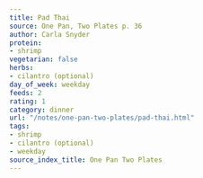 ```yaml
---
title: Pad Thai
source: One Pan, Two Plates p. 36
author: Carla Snyder
protein:
- shrimp
vegetarian: false
herbs:
- cilantro (optional)
day_of_week: weekday
feeds: 2
rating: 1
category: dinner
url: "/notes/one-pan-two-plates/pad-thai.html"
tags:
- shrimp
- cilantro (optional)
- weekday
source_index_title: One Pan Two Plates
---
```



